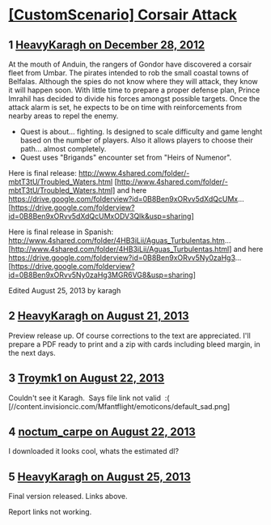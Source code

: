 # [[CustomScenario] Corsair Attack](https://community.fantasyflightgames.com/topic/76309-customscenario-corsair-attack/)

## 1 [HeavyKaragh on December 28, 2012](https://community.fantasyflightgames.com/topic/76309-customscenario-corsair-attack/?do=findComment&comment=739719)

At the mouth of Anduin, the rangers of Gondor have discovered a corsair fleet from Umbar. The pirates intended to rob the small coastal towns of Belfalas. Although the spies do not know where they will attack, they know it will happen soon.
With little time to prepare a proper defense plan, Prince Imrahil has decided to divide his forces amongst possible targets. Once the attack alarm is set, he expects to be on time with reinforcements from nearby areas to repel the enemy.

- Quest is about… fighting. Is designed to scale difficulty and game lenght based on the number of players. Also it allows players to choose their path... almost completely.
- Quest uses "Brigands" encounter set from "Heirs of Numenor".

Here is final release: http://www.4shared.com/folder/-mbtT3tU/Troubled_Waters.html [http://www.4shared.com/folder/-mbtT3tU/Troubled_Waters.html] and here https://drive.google.com/folderview?id=0B8Ben9xORvv5dXdQcUMx... [https://drive.google.com/folderview?id=0B8Ben9xORvv5dXdQcUMxODV3Qlk&usp=sharing]

Here is final release in Spanish: http://www.4shared.com/folder/4HB3iLii/Aguas_Turbulentas.htm... [http://www.4shared.com/folder/4HB3iLii/Aguas_Turbulentas.html] and here https://drive.google.com/folderview?id=0B8Ben9xORvv5Ny0zaHg3... [https://drive.google.com/folderview?id=0B8Ben9xORvv5Ny0zaHg3MGR6VG8&usp=sharing]

Edited August 25, 2013 by karagh

## 2 [HeavyKaragh on August 21, 2013](https://community.fantasyflightgames.com/topic/76309-customscenario-corsair-attack/?do=findComment&comment=846136)

Preview release up. Of course corrections to the text are appreciated. I'll prepare a PDF ready to print and a zip with cards including bleed margin, in the next days.

## 3 [Troymk1 on August 22, 2013](https://community.fantasyflightgames.com/topic/76309-customscenario-corsair-attack/?do=findComment&comment=847248)

Couldn't see it Karagh.  Says file link not valid  :( [//content.invisioncic.com/Mfantflight/emoticons/default_sad.png]

## 4 [noctum_carpe on August 22, 2013](https://community.fantasyflightgames.com/topic/76309-customscenario-corsair-attack/?do=findComment&comment=847626)

I downloaded it looks cool, whats the estimated dl?

## 5 [HeavyKaragh on August 25, 2013](https://community.fantasyflightgames.com/topic/76309-customscenario-corsair-attack/?do=findComment&comment=849631)

Final version released. Links above.

Report links not working.

